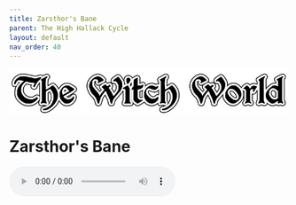 ```yaml
---
title: Zarsthor's Bane
parent: The High Hallack Cycle
layout: default
nav_order: 40
---
```


![Witch World](../../assets/img/swiat_czarownic.png "Witch World")

# Zarsthor's Bane

<audio controls>
	 <source src="../../assets/mp3/godai_w_swiecie_czarownic_odcinek_12.mp3" type="audio/mpeg">
		Your browser does not support the audio element.
</audio>

